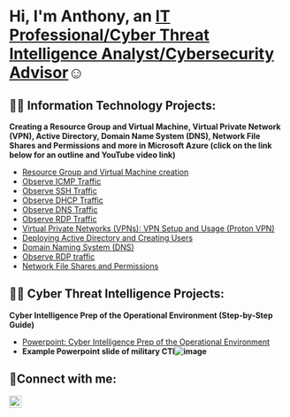 <h1>Hi, I'm Anthony, an <a href="https://linkedin.com/in/anthony-l-jones-m-s-04a2a7258">IT Professional/Cyber Threat Intelligence Analyst/Cybersecurity Advisor</a>☺</h1>

<h2>👨‍💻 Information Technology Projects:</h2>
   <b>Creating a Resource Group and Virtual Machine, Virtual Private Network (VPN), Active Directory, Domain Name System (DNS), Network File Shares and Permissions and more in Microsoft Azure (click on the link below for an outline and YouTube video link)</b>

  - [Resource Group and Virtual Machine creation](https://github.com/Searcher121978/Microsoft-Azure-Virtual-Machine-Resource-Group)
  - [Observe ICMP Traffic](https://github.com/Searcher121978/Observe-ICMP-Traffic)
  - [Observe SSH Traffic](https://github.com/Searcher121978/Observe-SSH-Traffic)
  - [Observe DHCP Traffic](https://github.com/Searcher121978/Observe-DHCP-Traffic)
  - [Observe DNS Traffic](https://github.com/Searcher121978/Observe-DNS-Traffic)
  - [Observe RDP Traffic](https://github.com/Searcher121978/Observe-RDP-Traffic)
  - [Virtual Private Networks (VPNs): VPN Setup and Usage (Proton VPN)](https://github.com/Searcher121978/VPN-setup)
  - [Deploying Active Directory and Creating Users](https://github.com/Searcher121978/Deploying-Active-Directory-and-Creating-Users)
  - [Domain Naming System (DNS)](https://github.com/Searcher121978/Observe-DNS-Traffic)
  - [Observe RDP traffic](https://github.com/Searcher121978/Observe-RDP-Traffic)
  - [Network File Shares and Permissions](https://github.com/Searcher121978/Network-File-Shares-and-Permissions)
 
    
<h2>👨‍💻 Cyber Threat Intelligence Projects:</h2>

   <b>Cyber Intelligence Prep of the Operational Environment (Step-by-Step Guide)</b>
  - [Powerpoint: Cyber Intelligence Prep of the Operational Environment](https://github.com/Searcher121978/cyber-IntelPOE)
- <b>**Example Powerpoint slide of military CTI**![image](https://github.com/Searcher121978/anthonyj1978/assets/124515149/30afadb5-051f-4d5d-8d7b-89572cad413c)
 
<h2>🤳Connect with me:</h2>

[<img align="left" alt="Josh | LinkedIn" width="22px" src="https://cdn.jsdelivr.net/npm/simple-icons@v3/icons/linkedin.svg" />][linkedin]

[linkedin]: https://linkedin.com/in/anthony-l-jones-m-s-04a2a7258 
